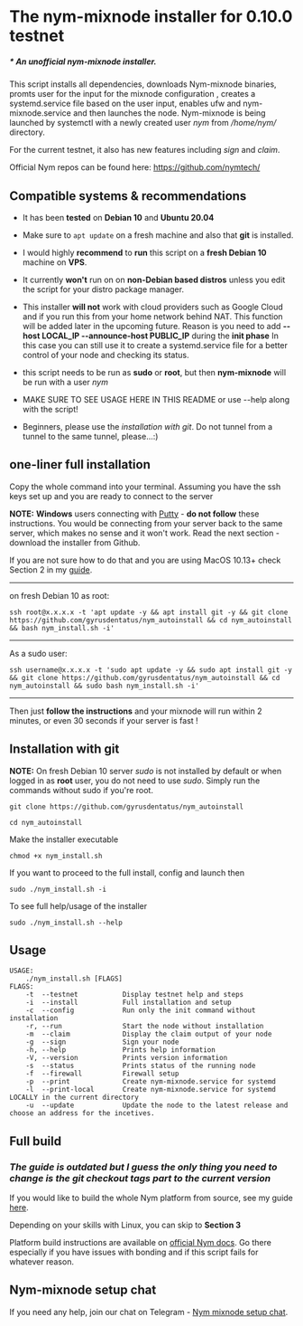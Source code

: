 # The nym-mixnode installer for 0.10.0 testnet

##### * An ***unofficial*** **nym-mixnode** installer.

This script installs all dependencies, downloads Nym-mixnode binaries, promts user for the input for the mixnode configuration
, creates a systemd.service file based on the user input, enables ufw and nym-mixnode.service and then launches the node.
Nym-mixnode is being launched by systemctl with a newly created user *nym* from */home/nym/* directory. 

For the current testnet, it also has new features including *sign* and *claim*. 

Official Nym repos can be found here: https://github.com/nymtech/
## Compatible systems & recommendations

* It has been **tested** on **Debian 10** and **Ubuntu 20.04**
* Make sure to `apt update` on a fresh machine and also that **git** is installed. 

* I would highly **recommend** to **run** this script on a **fresh Debian 10** machine on **VPS**. 


* It currently **won't** run on on **non-Debian based distros** unless you edit the script for your distro package manager. 

* This installer **will not** work with cloud providers such as Google Cloud and if you run this from your home network behind NAT. 
This function will be added later in the upcoming future. Reason is you need to add **--host LOCAL_IP --announce-host PUBLIC_IP** during the **init phase**
In this case you can still use it to create a systemd.service file for a better control of your node and checking its status.

* this script needs to be run as **sudo** or **root**, but then **nym-mixnode** will be run with a user *nym*


* MAKE SURE TO SEE USAGE HERE IN THIS README or use --help along with the script!

* Beginners, please use the *installation with git*. Do not tunnel from a tunnel to the same tunnel, please...:)


## one-liner full installation
Copy the whole command into your terminal. Assuming you have the ssh keys set up and you are ready to connect to the server

**NOTE:**  **Windows** users connecting with [Putty](https://www.putty.org/) - **do not follow** these instructions. You would be connecting from your server back to the same server, which makes no sense and it won't work. Read the next section - download the installer from Github.

If you are not sure how to do that and you are using MacOS 10.13+ check Section 2 in my [guide](https://gist.github.com/gyrusdentatus/e81658af3086c8d833720af53d5b2c3d).

--------------------

on fresh Debian 10 as root:

``` 
ssh root@x.x.x.x -t 'apt update -y && apt install git -y && git clone https://github.com/gyrusdentatus/nym_autoinstall && cd nym_autoinstall && bash nym_install.sh -i'
```
---
As a sudo user: 
```
ssh username@x.x.x.x -t 'sudo apt update -y && sudo apt install git -y && git clone https://github.com/gyrusdentatus/nym_autoinstall && cd nym_autoinstall && sudo bash nym_install.sh -i'
```
----

Then just **follow the instructions** and your mixnode will run within 2 minutes, or even 30 seconds if your server is fast !

## Installation with git

**NOTE:** On fresh Debian 10 server *sudo* is not installed by default or when logged in as **root** user, you do not need to use *sudo*. Simply run the commands without sudo if you're root.

``` 
git clone https://github.com/gyrusdentatus/nym_autoinstall 
```

``` 
cd nym_autoinstall 
```

Make the installer executable

```
chmod +x nym_install.sh
```

If you want to proceed to the full install, config and launch then

``` 
sudo ./nym_install.sh -i 
```

To see full help/usage of the installer

``` 
sudo ./nym_install.sh --help 
```


## Usage

```
USAGE:
    ./nym_install.sh [FLAGS] 
FLAGS:
    -t  --testnet           Display testnet help and steps
    -i  --install           Full installation and setup
    -c  --config            Run only the init command without installation
    -r, --run               Start the node without installation
    -m  --claim             Display the claim output of your node
    -g  --sign              Sign your node
    -h, --help              Prints help information
    -V, --version           Prints version information
    -s  --status            Prints status of the running node
    -f  --firewall          Firewall setup
    -p  --print             Create nym-mixnode.service for systemd
    -l  --print-local       Create nym-mixnode.service for systemd LOCALLY in the current directory
    -u  --update            Update the node to the latest release and choose an address for the incetives.
```

## Full build

### *The guide is outdated but I guess the only thing you need to change is the git checkout tags part to the current version*

If you would like to build the whole Nym platform from source, see my guide [here](https://gist.github.com/gyrusdentatus/e81658af3086c8d833720af53d5b2c3d).

Depending on your skills with Linux, you can skip to **Section 3**

Platform build instructions are available on [official Nym docs](https://nymtech.net/docs). Go there especially if you have issues with bonding and if this script fails for whatever reason. 

## Nym-mixnode setup chat

If you need any help, join our chat on Telegram - [Nym mixnode setup chat](https://t.me/nymchan_help_chat). 
